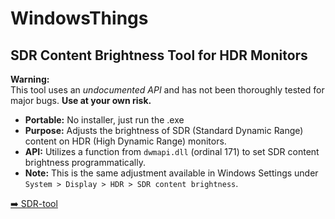 # WindowsThings

## SDR Content Brightness Tool for HDR Monitors

**Warning:**  
This tool uses an _undocumented API_ and has not been thoroughly tested for major bugs. **Use at your own risk.**

- **Portable:** No installer, just run the .exe
- **Purpose:** Adjusts the brightness of SDR (Standard Dynamic Range) content on HDR (High Dynamic Range) monitors.
- **API:** Utilizes a function from `dwmapi.dll` (ordinal 171) to set SDR content brightness programmatically.
- **Note:** This is the same adjustment available in Windows Settings under `System > Display > HDR > SDR content brightness`.

[➡️ SDR-tool](<./SDR content brightness tool>)
